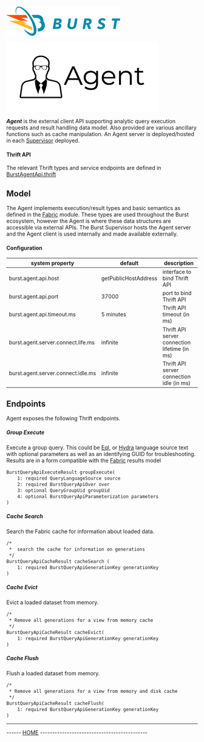 ![Burst](../documentation/burst_h_small.png "")

![](./doc/agent.png "")

___Agent___ is the external client API supporting analytic query execution requests and
result handling data model. Also provided are various ancillary functions such as cache
manipulation. An Agent server is deployed/hosted in each [Supervisor](../burst-supervisor/readme.md) deployed.

#### Thrift API
The relevant Thrift types and service endpoints are
defined in  [BurstAgentApi.thrift](src/main/thrift/agentService.thrift)

## Model
The Agent implements execution/result types and basic semantics as defined
in the [Fabric](../burst-fabric/readme.md) module. These types are
used throughout the Burst ecosystem, however the Agent is where
these data structures are accessible via external APIs.
The Burst Supervisor hosts the Agent server and the Agent client is used internally
and made available externally.


#### Configuration
|  system property |  default |  description |
|---|---|---|
|  burst.agent.api.host |  getPublicHostAddress |  interface to bind Thrift API  |
|  burst.agent.api.port |  37000 |  port to bind Thrift API  |
|  burst.agent.api.timeout.ms |  5 minutes |  Thrift API timeout (in ms)  |
|  burst.agent.server.connect.life.ms |  infinite |  Thrift API server connection lifetime (in ms)  |
|  burst.agent.server.connect.idle.ms |  infinite |   Thrift API server connection idle (in ms)   |


## Endpoints
Agent exposes the following Thrift endpoints.

##### Group Execute
Execute a group query. This could be [Eql](../burst-eql/readme.md),
or [Hydra](../burst-hydra/readme.md) language source text with optional parameters as well as
an identifying GUID for troubleshooting.
Results are in a form compatible
with the [Fabric](../burst-fabric/readme.md) results model

	BurstQueryApiExecuteResult groupExecute(
		1: required QueryLanguageSource source
		2: required BurstQueryApiOver over
		3: optional QueryGroupUid groupUid
		4: optional BurstQueryApiParameterization parameters
	)

##### Cache Search
Search the Fabric cache for information about loaded data.

	/*
	 *  search the cache for information on generations
	 */
	BurstQueryApiCacheResult cacheSearch (
		1: required BurstQueryApiGenerationKey generationKey
	)

##### Cache Evict
Evict a loaded dataset from memory.

	/*
	 * Remove all generations for a view from memory cache
	 */
	BurstQueryApiCacheResult cacheEvict(
		1: required BurstQueryApiGenerationKey generationKey
	)

##### Cache Flush
Flush a loaded dataset from memory.

	/*
	 * Remove all generations for a view from memory and disk cache
	 */
	BurstQueryApiCacheResult cacheFlush(
		1: required BurstQueryApiGenerationKey generationKey
	)




---
------ [HOME](../readme.md) --------------------------------------------
